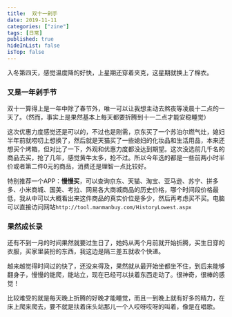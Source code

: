 ```yaml
---
title:  双十一剁手
date: 2019-11-11
categories: ["zine"] 
tags: [日常]
published: true
hideInList: false
isTop: false
---
```




入冬第四天，感觉温度降的好快，上星期还穿着夹克，这星期就换上了棉衣。

### 又是一年剁手节

双十一算得上是一年中除了春节外，唯一可以让我想主动去熬夜等凌晨十二点的一天了。（然而，事实上是果然基本上每天都要折腾到十一二点才能安稳睡觉）

这次优惠力度感觉还是可以的，不过也是刚需，京东买了一个苏泊尔燃气灶，媳妇半年前就唠叨上想换了，然后就是天猫买了一些媳妇的化妆品和生活用品，本来还想买个烤箱，但对比了一下，外观和优惠力度都没达到期望。这次没选前几千名的商品去买，抢了几年，感觉黄牛太多，抢不过。所以今年选的都是一些前两小时半价或者第二件0元的商品，消费还是理智一点比较好。

特别推荐一个APP：**慢慢买**，可以查询京东、天猫、淘宝、亚马逊、苏宁、拼多多、小米商城、国美、考拉、网易各大商城商品的历史价格，哪个时间段价格最低，我从中可以大概看出来这件商品的真实价位是多少，然后再考虑买不买。电脑可以直接访问网站` http://tool.manmanbuy.com/HistoryLowest.aspx `



### 果然成长录

​    还有不到一月的时间果然就要过生日了，她妈从两个月前就开始折腾，买生日穿的衣服，买家里装扮的东西，我这边是隔三差五就收个快递。

越来越觉得时间过的快了，还没来得及，果然就从最开始坐都坐不住，到后来能够翻身子，慢慢的能爬，能站立，现在已经可以扶着东西走动了。很神奇，很棒的感觉！

比较难受的就是每天晚上折腾的好晚才能睡觉，而且一到晚上就有好多的精力，在床上爬来爬去，要不就是扶着床头站那儿一个人哎呀哎呀的叫着，像是在唱歌。



